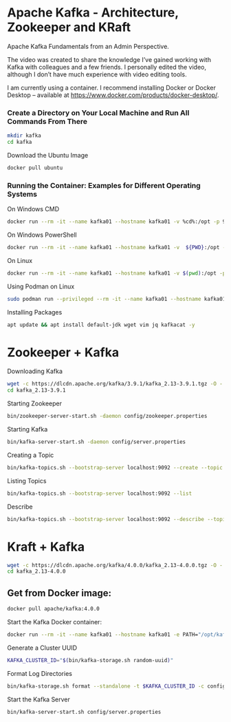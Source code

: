# Apache Kafka - Architecture, Zookeeper and KRaft
Apache Kafka Fundamentals from an Admin Perspective.

The video was created to share the knowledge I’ve gained working with Kafka with colleagues and a few friends.
I personally edited the video, although I don’t have much experience with video editing tools.

 
I am currently using a container. I recommend installing Docker or Docker Desktop – available at https://www.docker.com/products/docker-desktop/.

### Create a Directory on Your Local Machine and Run All Commands From There
``` bash
mkdir kafka
cd kafka
```

Download the Ubuntu Image
``` bash
docker pull ubuntu
```

### Running the Container: Examples for Different Operating Systems
On Windows CMD
``` bash
docker run --rm -it --name kafka01 --hostname kafka01 -v %cd%:/opt -p 9092:9092 ubuntu:latest
```

On Windows PowerShell
``` bash
docker run --rm -it --name kafka01 --hostname kafka01 -v  ${PWD}:/opt -p 9092:9092 ubuntu:latest
```

On Linux
``` bash
docker run --rm -it --name kafka01 --hostname kafka01 -v $(pwd):/opt -p 9092:9092 ubuntu:latest
``` 

Using Podman on Linux
``` bash
sudo podman run --privileged --rm -it --name kafka01 --hostname kafka01 -v $(pwd):/opt -p 9092:9092 ubuntu:latest
``` 

Installing Packages
``` bash
apt update && apt install default-jdk wget vim jq kafkacat -y
``` 

# Zookeeper + Kafka

Downloading Kafka
```bash 
wget -c https://dlcdn.apache.org/kafka/3.9.1/kafka_2.13-3.9.1.tgz -O - | tar -xz
cd kafka_2.13-3.9.1
``` 

Starting Zookeeper
``` bash
bin/zookeeper-server-start.sh -daemon config/zookeeper.properties
``` 

Starting Kafka
``` bash
bin/kafka-server-start.sh -daemon config/server.properties
``` 

Creating a Topic
``` bash
bin/kafka-topics.sh --bootstrap-server localhost:9092 --create --topic topico1
``` 

Listing Topics
``` bash
bin/kafka-topics.sh --bootstrap-server localhost:9092 --list
``` 

Describe
``` bash
bin/kafka-topics.sh --bootstrap-server localhost:9092 --describe --topic topico1
``` 

# Kraft + Kafka

```bash 
wget -c https://dlcdn.apache.org/kafka/4.0.0/kafka_2.13-4.0.0.tgz -O - | tar -xz
cd kafka_2.13-4.0.0
``` 

## Get from Docker image:
```bash
docker pull apache/kafka:4.0.0
```

Start the Kafka Docker container:
```bash
docker run --rm -it --name kafka01 --hostname kafka01 -e PATH="/opt/kafka/bin/:$PATH" -p 9092:9092 apache/kafka:4.0.0 /bin/bash
```

Generate a Cluster UUID
```bash
KAFKA_CLUSTER_ID="$(bin/kafka-storage.sh random-uuid)"
```

Format Log Directories
```bash
bin/kafka-storage.sh format --standalone -t $KAFKA_CLUSTER_ID -c config/server.properties
```

Start the Kafka Server
```bash
bin/kafka-server-start.sh config/server.properties
```